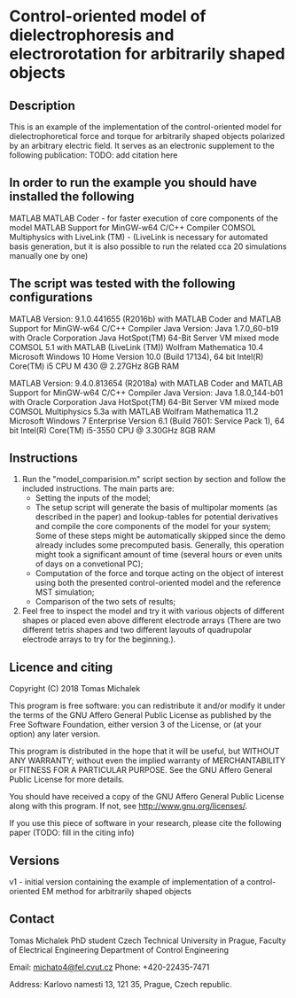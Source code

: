 # Control-oriented model of dielectrophoresis and electrorotation for arbitrarily shaped objects
## Description
This is an example of the implementation of the control-oriented model for dielectrophoretical force and torque for arbitrarily shaped objects polarized by an arbitrary electric field.
It serves as an electronic supplement to the following publication:
TODO: add citation here

## In order to run the example you should have installed the following
MATLAB
MATLAB Coder - for faster execution of core components of the model
MATLAB Support for MinGW-w64 C/C++ Compiler
COMSOL Multiphysics with LiveLink (TM) - (LiveLink is necessary for automated basis generation, but it is also possible to run the related cca 20 simulations manually one by one)

## The script was tested with the following configurations
MATLAB Version: 9.1.0.441655 (R2016b) with MATLAB Coder and MATLAB Support for MinGW-w64 C/C++ Compiler
Java Version: Java 1.7.0_60-b19 with Oracle Corporation Java HotSpot(TM) 64-Bit Server VM mixed mode
COMSOL 5.1 with MATLAB (LiveLink (TM))
Wolfram Mathematica 10.4
Microsoft Windows 10 Home Version 10.0 (Build 17134), 64 bit
Intel(R) Core(TM) i5 CPU M 430 @ 2.27GHz
8GB RAM

MATLAB Version: 9.4.0.813654 (R2018a) with MATLAB Coder and MATLAB Support for MinGW-w64 C/C++ Compiler
Java Version: Java 1.8.0_144-b01 with Oracle Corporation Java HotSpot(TM) 64-Bit Server VM mixed mode
COMSOL Multiphysics 5.3a with MATLAB
Wolfram Mathematica 11.2
Microsoft Windows 7 Enterprise  Version 6.1 (Build 7601: Service Pack 1), 64 bit
Intel(R) Core(TM) i5-3550 CPU @ 3.30GHz
8GB RAM

## Instructions
1. Run the "model_comparision.m" script section by section and follow the included instructions.
   The main parts are:
   - Setting the inputs of the model;
   - The setup script will generate the basis of multipolar moments (as described in the paper) and lookup-tables for potential derivatives and compile the core components of the model for your system;
   Some of these steps might be automatically skipped since the demo already includes some precomputed basis. Generally, this operation might took a significant amount of time (several hours or even units of days on a convetional PC);
   - Computation of the force and torque acting on the object of interest using both the presented control-oriented model and the reference MST simulation;
   - Comparison of the two sets of results;
2. Feel free to inspect the model and try it with various objects of different shapes or placed even above different electrode arrays (There are two different tetris shapes and two different layouts of quadrupolar electrode arrays to try for the beginning.).

## Licence and citing
Copyright (C) 2018  Tomas Michalek

This program is free software: you can redistribute it and/or modify
it under the terms of the GNU Affero General Public License as
published by the Free Software Foundation, either version 3 of the
License, or (at your option) any later version.

This program is distributed in the hope that it will be useful,
but WITHOUT ANY WARRANTY; without even the implied warranty of
MERCHANTABILITY or FITNESS FOR A PARTICULAR PURPOSE.  See the
GNU Affero General Public License for more details.

You should have received a copy of the GNU Affero General Public License
along with this program. If not, see <http://www.gnu.org/licenses/>.

If you use this piece of software in your research, please cite the following paper
(TODO: fill in the citing info)

## Versions
v1 - initial version containing the example of implementation of a control-oriented EM method for arbitrarily shaped objects

## Contact
Tomas Michalek
PhD student
Czech Technical University in Prague, Faculty of Electrical Engineering
Department of Control Engineering

Email: michato4@fel.cvut.cz
Phone: +420-22435-7471

Address:
Karlovo namesti 13, 121 35, Prague, Czech republic.